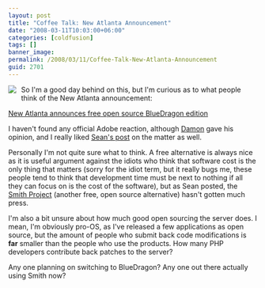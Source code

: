 ```yaml
---
layout: post
title: "Coffee Talk: New Atlanta Announcement"
date: "2008-03-11T10:03:00+06:00"
categories: [coldfusion]
tags: []
banner_image: 
permalink: /2008/03/11/Coffee-Talk-New-Atlanta-Announcement
guid: 2701
---
```


<img src="https://static.raymondcamden.com/images/cfjedi/coffeetalk.jpg" style="margin-right:10px;margin-bottom:10px" align="left"> So I'm a good day behind on this, but I'm curious as to what people think of the New Atlanta announcement: 

<a href="http://blog.newatlanta.com/index.cfm?mode=entry&entry=EABF951D-453A-486E-9647E2825D1E6F39">New Atlanta announces free open source BlueDragon edition</a>

I haven't found any official Adobe reaction, although <a href="http://www.dcooper.org/blog/client/index.cfm?mode=entry&entry=99923463-4E22-1671-55B92C9107D0B3B2">Damon</a> gave his opinion, and I really liked <a href="http://corfield.org/blog/index.cfm/do/blog.entry/entry/Open_Source_BlueDragon">Sean's post</a> on the matter as well.

Personally I'm not quite sure what to think. A free alternative is always nice as it is useful argument against the idiots who think that software cost is the only thing that matters (sorry for the idiot term, but it really bugs me, these people tend to think that development time must be next to nothing if all they can focus on is the cost of the software), but as Sean posted, the <a href="http://www.smithproject.org/">Smith Project</a> (another free, open source alternative) hasn't gotten much press. 

I'm also a bit unsure about how much good open sourcing the server does. I mean, I'm obviously pro-OS, as I've released a few applications as open source, but the amount of people who submit back code modifications is <b>far</b> smaller than the people who use the products. How many PHP developers contribute back patches to the server?

Any one planning on switching to BlueDragon? Any one out there actually using Smith now?